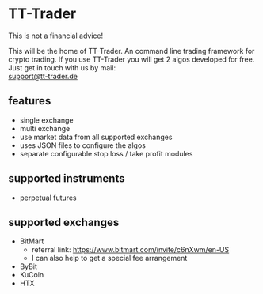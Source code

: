 # TT-Trader
This is not a financial advice!


This will be the home of TT-Trader. An command line trading framework for crypto trading. If you use TT-Trader you will get 2 algos developed for free. Just get in touch with us by mail: 	
support@tt-trader.de

## features
- single exchange
- multi exchange
- use market data from all supported exchanges
- uses JSON files to configure the algos
- separate configurable stop loss / take profit modules


## supported instruments
- perpetual futures


## supported exchanges
- BitMart
  - referral link: https://www.bitmart.com/invite/c6nXwm/en-US
  - I can also help to get a special fee arrangement
- ByBit
- KuCoin
- HTX

